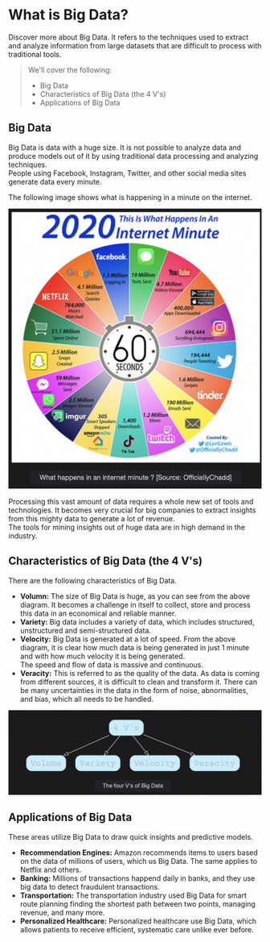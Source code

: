 # What is Big Data?

Discover more about Big Data. It refers to the techniques used to extract and analyze information from large datasets that are difficult to process with traditional tools.

> We'll cover the following:
>
> - Big Data
> - Characteristics of Big Data (the 4 V's)
> - Applications of Big Data

## Big Data

Big Data is data with a huge size. It is not possible to analyze data and produce models out of it by using traditional data processing and analyzing techniques.  
 People using Facebook, Instagram, Twitter, and other social media sites generate data every minute.

The following image shows what is happening in a minute on the internet.

![what happens in an internet minute?](./images/1-1-what-happens-in-an-internet-minute.png)

Processing this vast amount of data requires a whole new set of tools and technologies. It becomes very crucial for big companies to extract insights from this mighty data to generate a lot of revenue.  
 The tools for mining insights out of huge data are in high demand in the industry.

## Characteristics of Big Data (the 4 V's)

There are the following characteristics of Big Data.

- **Volumn:** The size of Big Data is huge, as you can see from the above diagram. It becomes a challenge in itself to collect, store and process this data in an economical and reliable manner.
- **Variety:** Big data includes a variety of data, which includes structured, unstructured and semi-structured data.
- **Velocity:** Big Data is generated at a lot of speed. From the above diagram, it is clear how much data is being generated in just 1 minute and with how much velocity it is being generated.  
   The speed and flow of data is massive and continuous.
- **Veracity:** This is referred to as the quality of the data. As data is coming from different sources, it is difficult to clean and transform it. There can be many uncertainties in the data in the form of noise, abnormalities, and bias, which all needs to be handled.

![the four V's of Big Data](./images/1-2-the-four-vs-of-big-data.png)

## Applications of Big Data

These areas utilize Big Data to draw quick insights and predictive models.

- **Recommendation Engines:** Amazon recommends items to users based on the data of millions of users, which us Big Data. The same applies to Netflix and others.
- **Banking:** Millions of transactions happend daily in banks, and they use big data to detect fraudulent transactions.
- **Transportation:** The transportation industry used Big Data for smart route planning finding the shortest path between two points, managing revenue, and many more.
- **Personalized Healthcare:** Personalized healthcare use Big Data, which allows patients to receive efficient, systematic care unlike ever before.
